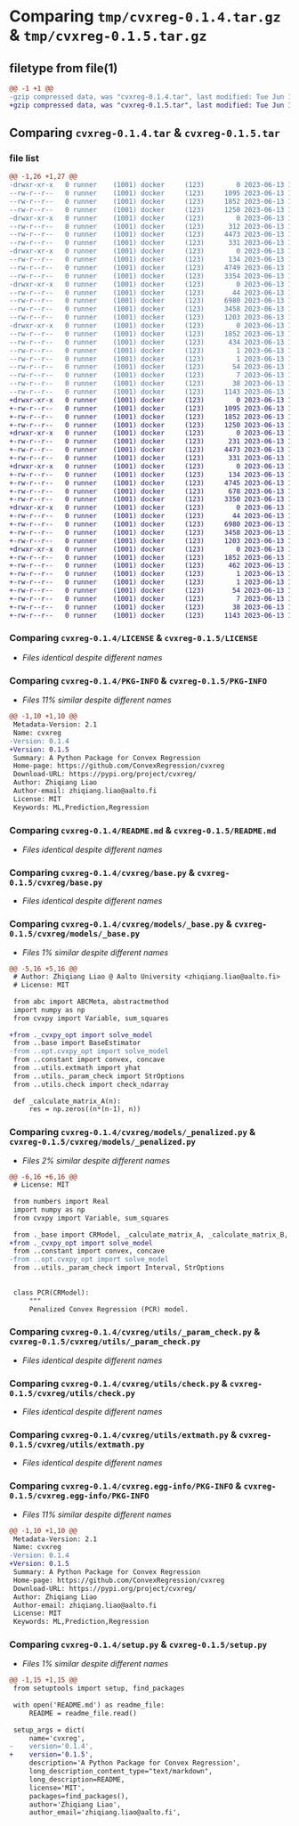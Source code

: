 # Comparing `tmp/cvxreg-0.1.4.tar.gz` & `tmp/cvxreg-0.1.5.tar.gz`

## filetype from file(1)

```diff
@@ -1 +1 @@
-gzip compressed data, was "cvxreg-0.1.4.tar", last modified: Tue Jun 13 15:52:13 2023, max compression
+gzip compressed data, was "cvxreg-0.1.5.tar", last modified: Tue Jun 13 16:45:39 2023, max compression
```

## Comparing `cvxreg-0.1.4.tar` & `cvxreg-0.1.5.tar`

### file list

```diff
@@ -1,26 +1,27 @@
-drwxr-xr-x   0 runner    (1001) docker     (123)        0 2023-06-13 15:52:13.187606 cvxreg-0.1.4/
--rw-r--r--   0 runner    (1001) docker     (123)     1095 2023-06-13 15:52:01.000000 cvxreg-0.1.4/LICENSE
--rw-r--r--   0 runner    (1001) docker     (123)     1852 2023-06-13 15:52:13.187606 cvxreg-0.1.4/PKG-INFO
--rw-r--r--   0 runner    (1001) docker     (123)     1250 2023-06-13 15:52:01.000000 cvxreg-0.1.4/README.md
-drwxr-xr-x   0 runner    (1001) docker     (123)        0 2023-06-13 15:52:13.183606 cvxreg-0.1.4/cvxreg/
--rw-r--r--   0 runner    (1001) docker     (123)      312 2023-06-13 15:52:01.000000 cvxreg-0.1.4/cvxreg/__init__.py
--rw-r--r--   0 runner    (1001) docker     (123)     4473 2023-06-13 15:52:01.000000 cvxreg-0.1.4/cvxreg/base.py
--rw-r--r--   0 runner    (1001) docker     (123)      331 2023-06-13 15:52:01.000000 cvxreg-0.1.4/cvxreg/constant.py
-drwxr-xr-x   0 runner    (1001) docker     (123)        0 2023-06-13 15:52:13.187606 cvxreg-0.1.4/cvxreg/models/
--rw-r--r--   0 runner    (1001) docker     (123)      134 2023-06-13 15:52:01.000000 cvxreg-0.1.4/cvxreg/models/__init__.py
--rw-r--r--   0 runner    (1001) docker     (123)     4749 2023-06-13 15:52:01.000000 cvxreg-0.1.4/cvxreg/models/_base.py
--rw-r--r--   0 runner    (1001) docker     (123)     3354 2023-06-13 15:52:01.000000 cvxreg-0.1.4/cvxreg/models/_penalized.py
-drwxr-xr-x   0 runner    (1001) docker     (123)        0 2023-06-13 15:52:13.187606 cvxreg-0.1.4/cvxreg/utils/
--rw-r--r--   0 runner    (1001) docker     (123)       44 2023-06-13 15:52:01.000000 cvxreg-0.1.4/cvxreg/utils/__init__.py
--rw-r--r--   0 runner    (1001) docker     (123)     6980 2023-06-13 15:52:01.000000 cvxreg-0.1.4/cvxreg/utils/_param_check.py
--rw-r--r--   0 runner    (1001) docker     (123)     3458 2023-06-13 15:52:01.000000 cvxreg-0.1.4/cvxreg/utils/check.py
--rw-r--r--   0 runner    (1001) docker     (123)     1203 2023-06-13 15:52:01.000000 cvxreg-0.1.4/cvxreg/utils/extmath.py
-drwxr-xr-x   0 runner    (1001) docker     (123)        0 2023-06-13 15:52:13.183606 cvxreg-0.1.4/cvxreg.egg-info/
--rw-r--r--   0 runner    (1001) docker     (123)     1852 2023-06-13 15:52:13.000000 cvxreg-0.1.4/cvxreg.egg-info/PKG-INFO
--rw-r--r--   0 runner    (1001) docker     (123)      434 2023-06-13 15:52:13.000000 cvxreg-0.1.4/cvxreg.egg-info/SOURCES.txt
--rw-r--r--   0 runner    (1001) docker     (123)        1 2023-06-13 15:52:13.000000 cvxreg-0.1.4/cvxreg.egg-info/dependency_links.txt
--rw-r--r--   0 runner    (1001) docker     (123)        1 2023-06-13 15:52:12.000000 cvxreg-0.1.4/cvxreg.egg-info/not-zip-safe
--rw-r--r--   0 runner    (1001) docker     (123)       54 2023-06-13 15:52:13.000000 cvxreg-0.1.4/cvxreg.egg-info/requires.txt
--rw-r--r--   0 runner    (1001) docker     (123)        7 2023-06-13 15:52:13.000000 cvxreg-0.1.4/cvxreg.egg-info/top_level.txt
--rw-r--r--   0 runner    (1001) docker     (123)       38 2023-06-13 15:52:13.187606 cvxreg-0.1.4/setup.cfg
--rw-r--r--   0 runner    (1001) docker     (123)     1143 2023-06-13 15:52:01.000000 cvxreg-0.1.4/setup.py
+drwxr-xr-x   0 runner    (1001) docker     (123)        0 2023-06-13 16:45:39.842438 cvxreg-0.1.5/
+-rw-r--r--   0 runner    (1001) docker     (123)     1095 2023-06-13 16:45:29.000000 cvxreg-0.1.5/LICENSE
+-rw-r--r--   0 runner    (1001) docker     (123)     1852 2023-06-13 16:45:39.842438 cvxreg-0.1.5/PKG-INFO
+-rw-r--r--   0 runner    (1001) docker     (123)     1250 2023-06-13 16:45:29.000000 cvxreg-0.1.5/README.md
+drwxr-xr-x   0 runner    (1001) docker     (123)        0 2023-06-13 16:45:39.838438 cvxreg-0.1.5/cvxreg/
+-rw-r--r--   0 runner    (1001) docker     (123)      231 2023-06-13 16:45:29.000000 cvxreg-0.1.5/cvxreg/__init__.py
+-rw-r--r--   0 runner    (1001) docker     (123)     4473 2023-06-13 16:45:29.000000 cvxreg-0.1.5/cvxreg/base.py
+-rw-r--r--   0 runner    (1001) docker     (123)      331 2023-06-13 16:45:29.000000 cvxreg-0.1.5/cvxreg/constant.py
+drwxr-xr-x   0 runner    (1001) docker     (123)        0 2023-06-13 16:45:39.842438 cvxreg-0.1.5/cvxreg/models/
+-rw-r--r--   0 runner    (1001) docker     (123)      134 2023-06-13 16:45:29.000000 cvxreg-0.1.5/cvxreg/models/__init__.py
+-rw-r--r--   0 runner    (1001) docker     (123)     4745 2023-06-13 16:45:29.000000 cvxreg-0.1.5/cvxreg/models/_base.py
+-rw-r--r--   0 runner    (1001) docker     (123)      678 2023-06-13 16:45:29.000000 cvxreg-0.1.5/cvxreg/models/_cvxpy_opt.py
+-rw-r--r--   0 runner    (1001) docker     (123)     3350 2023-06-13 16:45:29.000000 cvxreg-0.1.5/cvxreg/models/_penalized.py
+drwxr-xr-x   0 runner    (1001) docker     (123)        0 2023-06-13 16:45:39.842438 cvxreg-0.1.5/cvxreg/utils/
+-rw-r--r--   0 runner    (1001) docker     (123)       44 2023-06-13 16:45:29.000000 cvxreg-0.1.5/cvxreg/utils/__init__.py
+-rw-r--r--   0 runner    (1001) docker     (123)     6980 2023-06-13 16:45:29.000000 cvxreg-0.1.5/cvxreg/utils/_param_check.py
+-rw-r--r--   0 runner    (1001) docker     (123)     3458 2023-06-13 16:45:29.000000 cvxreg-0.1.5/cvxreg/utils/check.py
+-rw-r--r--   0 runner    (1001) docker     (123)     1203 2023-06-13 16:45:29.000000 cvxreg-0.1.5/cvxreg/utils/extmath.py
+drwxr-xr-x   0 runner    (1001) docker     (123)        0 2023-06-13 16:45:39.842438 cvxreg-0.1.5/cvxreg.egg-info/
+-rw-r--r--   0 runner    (1001) docker     (123)     1852 2023-06-13 16:45:39.000000 cvxreg-0.1.5/cvxreg.egg-info/PKG-INFO
+-rw-r--r--   0 runner    (1001) docker     (123)      462 2023-06-13 16:45:39.000000 cvxreg-0.1.5/cvxreg.egg-info/SOURCES.txt
+-rw-r--r--   0 runner    (1001) docker     (123)        1 2023-06-13 16:45:39.000000 cvxreg-0.1.5/cvxreg.egg-info/dependency_links.txt
+-rw-r--r--   0 runner    (1001) docker     (123)        1 2023-06-13 16:45:39.000000 cvxreg-0.1.5/cvxreg.egg-info/not-zip-safe
+-rw-r--r--   0 runner    (1001) docker     (123)       54 2023-06-13 16:45:39.000000 cvxreg-0.1.5/cvxreg.egg-info/requires.txt
+-rw-r--r--   0 runner    (1001) docker     (123)        7 2023-06-13 16:45:39.000000 cvxreg-0.1.5/cvxreg.egg-info/top_level.txt
+-rw-r--r--   0 runner    (1001) docker     (123)       38 2023-06-13 16:45:39.842438 cvxreg-0.1.5/setup.cfg
+-rw-r--r--   0 runner    (1001) docker     (123)     1143 2023-06-13 16:45:29.000000 cvxreg-0.1.5/setup.py
```

### Comparing `cvxreg-0.1.4/LICENSE` & `cvxreg-0.1.5/LICENSE`

 * *Files identical despite different names*

### Comparing `cvxreg-0.1.4/PKG-INFO` & `cvxreg-0.1.5/PKG-INFO`

 * *Files 11% similar despite different names*

```diff
@@ -1,10 +1,10 @@
 Metadata-Version: 2.1
 Name: cvxreg
-Version: 0.1.4
+Version: 0.1.5
 Summary: A Python Package for Convex Regression
 Home-page: https://github.com/ConvexRegression/cvxreg
 Download-URL: https://pypi.org/project/cvxreg/
 Author: Zhiqiang Liao
 Author-email: zhiqiang.liao@aalto.fi
 License: MIT
 Keywords: ML,Prediction,Regression
```

### Comparing `cvxreg-0.1.4/README.md` & `cvxreg-0.1.5/README.md`

 * *Files identical despite different names*

### Comparing `cvxreg-0.1.4/cvxreg/base.py` & `cvxreg-0.1.5/cvxreg/base.py`

 * *Files identical despite different names*

### Comparing `cvxreg-0.1.4/cvxreg/models/_base.py` & `cvxreg-0.1.5/cvxreg/models/_base.py`

 * *Files 1% similar despite different names*

```diff
@@ -5,16 +5,16 @@
 # Author: Zhiqiang Liao @ Aalto University <zhiqiang.liao@aalto.fi>
 # License: MIT
 
 from abc import ABCMeta, abstractmethod
 import numpy as np
 from cvxpy import Variable, sum_squares
 
+from ._cvxpy_opt import solve_model
 from ..base import BaseEstimator
-from ..opt.cvxpy_opt import solve_model
 from ..constant import convex, concave
 from ..utils.extmath import yhat
 from ..utils._param_check import StrOptions
 from ..utils.check import check_ndarray
 
 def _calculate_matrix_A(n):
     res = np.zeros((n*(n-1), n))
```

### Comparing `cvxreg-0.1.4/cvxreg/models/_penalized.py` & `cvxreg-0.1.5/cvxreg/models/_penalized.py`

 * *Files 2% similar despite different names*

```diff
@@ -6,16 +6,16 @@
 # License: MIT
 
 from numbers import Real
 import numpy as np
 from cvxpy import Variable, sum_squares
 
 from ._base import CRModel, _calculate_matrix_A, _calculate_matrix_B, _shape_constraint
+from ._cvxpy_opt import solve_model
 from ..constant import convex, concave
-from ..opt.cvxpy_opt import solve_model
 from ..utils._param_check import Interval, StrOptions
 
 
 class PCR(CRModel):
     """
     Penalized Convex Regression (PCR) model.
```

### Comparing `cvxreg-0.1.4/cvxreg/utils/_param_check.py` & `cvxreg-0.1.5/cvxreg/utils/_param_check.py`

 * *Files identical despite different names*

### Comparing `cvxreg-0.1.4/cvxreg/utils/check.py` & `cvxreg-0.1.5/cvxreg/utils/check.py`

 * *Files identical despite different names*

### Comparing `cvxreg-0.1.4/cvxreg/utils/extmath.py` & `cvxreg-0.1.5/cvxreg/utils/extmath.py`

 * *Files identical despite different names*

### Comparing `cvxreg-0.1.4/cvxreg.egg-info/PKG-INFO` & `cvxreg-0.1.5/cvxreg.egg-info/PKG-INFO`

 * *Files 11% similar despite different names*

```diff
@@ -1,10 +1,10 @@
 Metadata-Version: 2.1
 Name: cvxreg
-Version: 0.1.4
+Version: 0.1.5
 Summary: A Python Package for Convex Regression
 Home-page: https://github.com/ConvexRegression/cvxreg
 Download-URL: https://pypi.org/project/cvxreg/
 Author: Zhiqiang Liao
 Author-email: zhiqiang.liao@aalto.fi
 License: MIT
 Keywords: ML,Prediction,Regression
```

### Comparing `cvxreg-0.1.4/setup.py` & `cvxreg-0.1.5/setup.py`

 * *Files 1% similar despite different names*

```diff
@@ -1,15 +1,15 @@
 from setuptools import setup, find_packages
 
 with open('README.md') as readme_file:
     README = readme_file.read()
 
 setup_args = dict(
     name='cvxreg',
-    version='0.1.4',
+    version='0.1.5',
     description='A Python Package for Convex Regression',
     long_description_content_type="text/markdown",
     long_description=README,
     license='MIT',
     packages=find_packages(),
     author='Zhiqiang Liao',
     author_email='zhiqiang.liao@aalto.fi',
```

